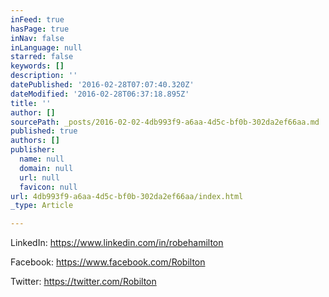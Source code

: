 ```yaml
---
inFeed: true
hasPage: true
inNav: false
inLanguage: null
starred: false
keywords: []
description: ''
datePublished: '2016-02-28T07:07:40.320Z'
dateModified: '2016-02-28T06:37:18.895Z'
title: ''
author: []
sourcePath: _posts/2016-02-02-4db993f9-a6aa-4d5c-bf0b-302da2ef66aa.md
published: true
authors: []
publisher:
  name: null
  domain: null
  url: null
  favicon: null
url: 4db993f9-a6aa-4d5c-bf0b-302da2ef66aa/index.html
_type: Article

---
```

LinkedIn: https://www.linkedin.com/in/robehamilton

Facebook: https://www.facebook.com/Robilton

Twitter: https://twitter.com/Robilton